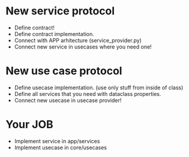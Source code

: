 # New service protocol

* Define contract!
* Define contract implementation.
* Connect with APP arhitecture (service_provider.py)
* Connect new service in usecases where you need one!

# New use case protocol

* Define usecase implementation. (use only stuff from inside of class)
* Define all services that you need with dataclass properties.
* Connect new usecase in usecase provider!

# Your JOB

* Implement service in app/services
* Implement usecase in core/usecases